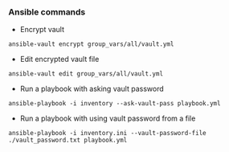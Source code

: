 ### Ansible commands
- Encrypt vault
```
ansible-vault encrypt group_vars/all/vault.yml
```

- Edit encrypted vault file
```
ansible-vault edit group_vars/all/vault.yml
```

- Run a playbook with asking vault password
```
ansible-playbook -i inventory --ask-vault-pass playbook.yml
```

- Run a playbook with using vault password from a file
```
ansible-playbook -i inventory.ini --vault-password-file ./vault_password.txt playbook.yml
```
